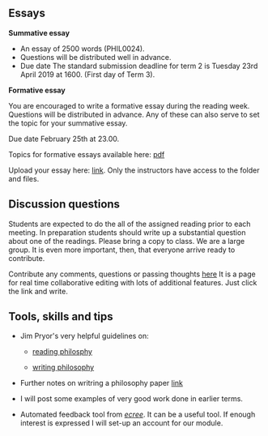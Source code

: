 <!-- # Assessment -->


## Essays 

**Summative essay**

* An essay of 2500 words (PHIL0024).
* Questions will be distributed well in advance. 
* Due date The standard submission deadline for term 2 is Tuesday 23rd April 2019 at 1600. (First day of Term 3). 



<!-- * Due date for the summative essay is April 23rd 2018. For more detail see the Philosophy BA assessment space [link](https://moodle.ucl.ac.uk/course/view.php?id=14303). 
  - This was the original schedule for submission of summative essays. See the announcements section above for relevant changes to the deadline. 
  - The deadline is now *Tuesday 8 May at 1600*. -->

**Formative essay**

You are encouraged to write a formative essay during the reading week. Questions will be distributed in advance. Any of these can also serve to set the topic for your summative essay.

Due date February 25th at 23.00.

Topics for formative essays available here: [pdf](https://www.dropbox.com/s/ovmi64olop1tdol/ethics_essay_topics_2019.pdf?dl=0)

Upload your essay here: [link](https://www.dropbox.com/sh/gb678wh6rrmavfv/AADg9E9hX-hNHFWssOgGUFZda?dl=0). Only the instructors have access to the folder and files.

## Discussion questions

Students are expected to do the all of the assigned reading prior to each meeting. In preparation students should write up a substantial question about one of the readings. Please bring a copy to class. We are a large group. It is even more important, then, that everyone arrive ready to contribute.

Contribute any comments, questions or passing thoughts [here](discussion.md) It is a page for real time collaborative editing with lots of additional features. Just click the link and write.


## Tools, skills and tips

- Jim Pryor's very helpful guidelines on:
    + [reading philosphy](http://www.jimpryor.net/teaching/guidelines/reading.html)

    + [writing philosophy](http://www.jimpryor.net/teaching/guidelines/writing.html)

- Further notes on writring a philosophy paper [link](https://www.dropbox.com/s/ow6b0l5vy28b19t/notes-writing.pdf?dl=0)

<!-- - Writing exercises for bringing narrative into the rational order of a philosophical essay as well as a few model essays will be posted here later in the term. -->
<!-- link to 2017 exercises-->

- I will post some examples of very good work done in earlier terms.


- Automated feedback tool from [*ecree*](https://www.ecree.com/signup). It can be a useful tool. If enough interest is expressed I will set-up an account for our module.
